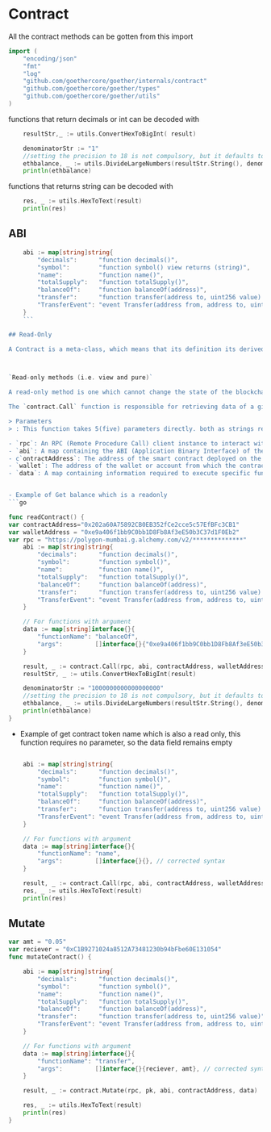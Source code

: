# Contract

All the contract methods can be gotten from this import

```go
import (
	"encoding/json"
	"fmt"
	"log"
	"github.com/goethercore/goether/internals/contract"
	"github.com/goethercore/goether/types"
	"github.com/goethercore/goether/utils"
)
```

functions that return decimals or int can be decoded with

```go
	resultStr,_ := utils.ConvertHexToBigInt( result)

	denominatorStr := "1"
	//setting the precision to 18 is not compulsory, but it defaults to 18
	ethbalance, _ := utils.DivideLargeNumbers(resultStr.String(), denominatorStr,1)
	println(ethbalance)
```

functions that returns string can be decoded with

```go
    res, _ := utils.HexToText(result)
	println(res)
```

## ABI

```go
	abi := map[string]string{
		"decimals":      "function decimals()",
		"symbol":        "function symbol() view returns (string)",
		"name":          "function name()",
		"totalSupply":   "function totalSupply()",
		"balanceOf":     "function balanceOf(address)",
		"transfer":      "function transfer(address to, uint256 value) external returns (bool)",
		"TransferEvent": "event Transfer(address from, address to, uint256 value)",
	}
	```

## Read-Only

A Contract is a meta-class, which means that its definition its derived at run-time, based on the ABI it is passed, which then determined what methods and properties are available on it.



`Read-only methods (i.e. view and pure)`

A read-only method is one which cannot change the state of the blockchain, but often provide a simple interface to get important data about a Contract.

The `contract.Call` function is responsible for retrieving data of a given contract using the `github.com/goethercore/goether/internals/contract` call.

> Parameters
> : This function takes 5(five) parameters directly. both as strings respectively and in this order:

- `rpc`: An RPC (Remote Procedure Call) client instance to interact with the blockchain network.
- `abi`: A map containing the ABI (Application Binary Interface) of the smart contract. The ABI defines the structure of the contract including its functions and events.
- c`ontractAddress`: The address of the smart contract deployed on the blockchain network.
- `wallet`: The address of the wallet or account from which the contract interaction is initiated.
- `data`: A map containing information required to execute specific functions defined in the smart contract ABI.


- Example of Get balance which is a readonly
```go

func readContract() {
var contractAddress="0x202a60A75892CB0EB352fCe2cce5c57EfBFc3CB1"
var walletAddress = "0xe9a406f1bb9C0bb1D8Fb8Af3eE50b3C37d1F0Eb2"
var rpc = "https://polygon-mumbai.g.alchemy.com/v2/**************"
	abi := map[string]string{
		"decimals":      "function decimals()",
		"symbol":        "function symbol()",
		"name":          "function name()",
		"totalSupply":   "function totalSupply()",
		"balanceOf":     "function balanceOf(address)",
		"transfer":      "function transfer(address to, uint256 value) external returns (bool)",
		"TransferEvent": "event Transfer(address from, address to, uint256 value)",
	}

	// For functions with argument
	data := map[string]interface{}{
		"functionName": "balanceOf",
		"args":         []interface{}{"0xe9a406f1bb9C0bb1D8Fb8Af3eE50b3C37d1F0Eb2"}, // corrected syntax
	}

	result, _ := contract.Call(rpc, abi, contractAddress, walletAddress, data)
	resultStr, _ := utils.ConvertHexToBigInt(result)

	denominatorStr := "1000000000000000000"
	//setting the precision to 18 is not compulsory, but it defaults to 18
	ethbalance, _ := utils.DivideLargeNumbers(resultStr.String(), denominatorStr, 18)
	println(ethbalance)
}
```

- Example of get contract token name which is also a read only, this function requires no parameter, so the data field remains empty

```go

	abi := map[string]string{
		"decimals":      "function decimals()",
		"symbol":        "function symbol()",
		"name":          "function name()",
		"totalSupply":   "function totalSupply()",
		"balanceOf":     "function balanceOf(address)",
		"transfer":      "function transfer(address to, uint256 value) external returns (bool)",
		"TransferEvent": "event Transfer(address from, address to, uint256 value)",
	}

	// For functions with argument
	data := map[string]interface{}{
		"functionName": "name",
		"args":         []interface{}{}, // corrected syntax
	}

	result, _ := contract.Call(rpc, abi, contractAddress, walletAddress, data)
    res, _ := utils.HexToText(result)
	println(res)

```

## Mutate

```go
var amt = "0.05"
var reciever = "0xC1B9271024a8512A73481230b94bFbe60E131054"
func mutateContract() {

	abi := map[string]string{
		"decimals":      "function decimals()",
		"symbol":        "function symbol()",
		"name":          "function name()",
		"totalSupply":   "function totalSupply()",
		"balanceOf":     "function balanceOf(address)",
		"transfer":      "function transfer(address to, uint256 value)",
		"TransferEvent": "event Transfer(address from, address to, uint256 value)",
	}

	// For functions with argument
	data := map[string]interface{}{
		"functionName": "transfer",
		"args":         []interface{}{reciever, amt}, // corrected syntax
	}

	result, _ := contract.Mutate(rpc, pk, abi, contractAddress, data)

    res, _ := utils.HexToText(result)
	println(res)
}
```
